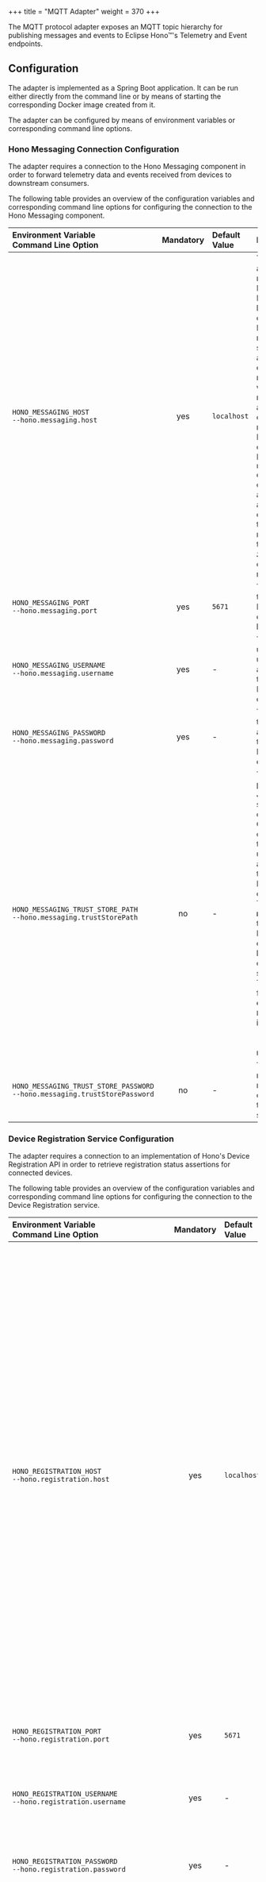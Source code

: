 +++
title = "MQTT Adapter"
weight = 370
+++

The MQTT protocol adapter exposes an MQTT topic hierarchy for publishing messages and events to Eclipse Hono&trade;'s Telemetry and Event endpoints.
<!--more-->

## Configuration

The adapter is implemented as a Spring Boot application. It can be run either directly from the command line or by means of starting the corresponding Docker image created from it.

The adapter can be configured by means of environment variables or corresponding command line options.

### Hono Messaging Connection Configuration

The adapter requires a connection to the Hono Messaging component in order to forward telemetry data and events received from devices to downstream consumers.

The following table provides an overview of the configuration variables and corresponding command line options for configuring the connection to the Hono Messaging component.

| Environment Variable<br>Command Line Option | Mandatory | Default Value | Description  |
| :------------------------------------------ | :-------: | :------------ | :------------|
| `HONO_MESSAGING_HOST`<br>`--hono.messaging.host` | yes | `localhost` | The IP address or name of the Hono Messaging host to connect to. NB: This needs to be set to an address that can be resolved within the network the adapter runs on. When running as a Docker container, use Docker's `--network` command line option to attach the adapter container to the Docker network that the *Hono Server* container is running on. |
| `HONO_MESSAGING_PORT`<br>`--hono.messaging.port` | yes | `5671` | The port that the Hono Messaging component is listening on. |
| `HONO_MESSAGING_USERNAME`<br>`--hono.messaging.username` | yes | - | The username to use for authenticating to the Hono Messaging component. |
| `HONO_MESSAGING_PASSWORD`<br>`--hono.messaging.password` | yes | - | The password to use for authenticating to the Hono Messaging component. |
| `HONO_MESSAGING_TRUST_STORE_PATH`<br>`--hono.messaging.trustStorePath` | no  | - | The absolute path to the Java key store containing the CA certificates the adapter uses for authenticating the Hono Messaging component. This property **must** be set if the Hono Messaging component has been configured to support TLS. The key store format can be either `JKS`, `PKCS12` or `PEM` indicated by a `.jks`, `.p12` or `.pem` file suffix respectively. |
| `HONO_MESSAGING_TRUST_STORE_PASSWORD`<br>`--hono.messaging.trustStorePassword` | no | - | The password required to read the contents of the trust store. |

### Device Registration Service Configuration

The adapter requires a connection to an implementation of Hono's Device Registration API in order to retrieve registration status assertions for connected devices.

The following table provides an overview of the configuration variables and corresponding command line options for configuring the connection to the Device Registration service.

| Environment Variable<br>Command Line Option | Mandatory | Default Value | Description  |
| :------------------------------------------ | :-------: | :------------ | :------------|
| `HONO_REGISTRATION_HOST`<br>`--hono.registration.host` | yes | `localhost` | The IP address or name of the Device Registration service. The adapter uses this service to get an assertion regarding a device's registration status, i.e. whether it is enabled and if it is registered with a particular tenant. NB: This variable needs to be set to an address that can be resolved within the network the adapter runs on. When running as a Docker container, use Docker's `--network` command line option to attach the adapter container to the same network the Device Registration service container is running on. |
| `HONO_REGISTRATION_PORT`<br>`--hono.registration.port` | yes | `5671` | The port that the Device Registration service is listening on. |
| `HONO_REGISTRATION_USERNAME`<br>`--hono.registration.username` | yes | - | The username to use for authenticating to the Device Registration service. |
| `HONO_REGISTRATION_PASSWORD`<br>`--hono.registration.password` | yes | - | The password to use for authenticating to the Device Registration service. |
| `HONO_REGISTRATION_TRUST_STORE_PATH`<br>`--hono.registration.trustStorePath` | no  | - | The absolute path to the Java key store containing the CA certificates the adapter uses for authenticating the Device Registration service. This property **must** be set if the Device Registration service has been configured to use TLS. The key store format can be either `JKS`, `PKCS12` or `PEM` indicated by a `.jks`, `.p12` or `.pem` file suffix. |
| `HONO_REGISTRATION_TRUST_STORE_PASSWORD`<br>`--hono.registration.trustStorePassword` | no | - | The password required to read the contents of the trust store. |

### Credentials Service Configuration

The adapter requires a connection to an implementation of Hono's Credentials API in order to retrieve credentials stored for devices that need to be authenticated.

The following table provides an overview of the configuration variables and corresponding command line options for configuring the connection to the Credentials service.

{{% note %}}
Note that the credentials API is expected to be often implemented by the Device Registration component. 
In that case the following configuration variables may be omitted and the client used to access the Device Registration service is used to access the Credentials service as well.
{{% /note %}}

| Environment Variable<br>Command Line Option | Mandatory | Default Value | Description  |
| :------------------------------------------ | :-------: | :------------ | :------------|
| `HONO_CREDENTIALS_HOST`<br>`--hono.credentials.host` | yes | `localhost` | The IP address or name of the Credentials service. The adapter uses this service to get credentials stored for a device to authenticate it. NB: This variable needs to be set to an address that can be resolved within the network the adapter runs on. When running as a Docker container, use Docker's `--network` command line option to attach the adapter container to the same network the Credentials service container is running on. |
| `HONO_CREDENTIALS_PORT`<br>`--hono.credentials.port` | yes | `5671` | The port that the Credentials service is listening on. |
| `HONO_CREDENTIALS_USERNAME`<br>`--hono.credentials.username` | yes | - | The username to use for authenticating to the Credentials service. |
| `HONO_CREDENTIALS_PASSWORD`<br>`--hono.credentials.password` | yes | - | The password to use for authenticating to the Credentials service. |
| `HONO_CREDENTIALS_TRUST_STORE_PATH`<br>`--hono.credentials.trustStorePath` | no  | - | The absolute path to the Java key store containing the CA certificates the adapter uses for authenticating the Credentials service. This property **must** be set if the Credentials service has been configured to use TLS. The key store format can be either `JKS`, `PKCS12` or `PEM` indicated by a `.jks`, `.p12` or `.pem` file suffix. |
| `HONO_CREDENTIALS_TRUST_STORE_PASSWORD`<br>`--hono.credentials.trustStorePassword` | no | - | The password required to read the contents of the trust store. |


### Adapter Configuration

The following table provides an overview of the configuration variables and corresponding command line options for configuring the MQTT adapter.

| Environment Variable<br>Command Line Option | Mandatory | Default Value | Description  |
| :------------------------------------------ | :-------: | :------------ | :------------|
| `HONO_APP_MAX_INSTANCES`<br>`--hono.app.maxInstances` | no | *#CPU cores* | The number of verticle instances to deploy. If not set, one verticle per processor core is deployed. |
| `HONO_APP_HEALTH_CHECK_PORT`<br>`--hono.app.healthCheckPort` | no | - | The port that the HTTP server, which exposes the service's health check resources, should bind to. If set, the adapter will expose a *readiness* probe at URI `/readiness` and a *liveness* probe at URI `/liveness`. |
| `HONO_APP_HEALTH_CHECK_BIND_ADDRESS`<br>`--hono.app.healthCheckBindAddress` | no | `127.0.0.1` | The IP address of the network interface that the HTTP server, which exposes the service's health check resources, should be bound to. The HTTP server will only be started if `HONO_APP_HEALTH_CHECK_BIND_ADDRESS` is set explicitly. |
| `HONO_MQTT_BIND_ADDRESS`<br>`--hono.mqtt.bindAddress` | no | `127.0.0.1` | The IP address of the network interface that the secure port should be bound to.<br>See [Port Configuration]({{< relref "#port-configuration" >}}) below for details. |
| `HONO_MQTT_CERT_PATH`<br>`--hono.mqtt.certPath` | no | - | The absolute path to the PEM file containing the certificate that the protocol adapter should use for authenticating to clients. This option must be used in conjunction with `HONO_MQTT_KEY_PATH`.<br>Alternatively, the `HONO_MQTT_KEY_STORE_PATH` option can be used to configure a key store containing both the key as well as the certificate. |
| `HONO_MQTT_INSECURE_PORT`<br>`--hono.mqtt.insecurePort` | no | - | The insecure port the protocol adapter should listen on.<br>See [Port Configuration]({{< relref "#port-configuration" >}}) below for details. |
| `HONO_MQTT_INSECURE_PORT_BIND_ADDRESS`<br>`--hono.mqtt.insecurePortBindAddress` | no | `127.0.0.1` | The IP address of the network interface that the insecure port should be bound to.<br>See [Port Configuration]({{< relref "#port-configuration" >}}) below for details. |
| `HONO_MQTT_INSECURE_PORT_ENABLED`<br>`--hono.mqtt.insecurePortEnabled` | no | `false` | If set to `true` the protocol adapter will open an insecure port (not secured by TLS) using either the port number set via `HONO_MQTT_INSECURE_PORT` or the default MQTT port number (`1883`) if not set explicitly.<br>See [Port Configuration]({{< relref "#port-configuration" >}}) below for details. |
| `HONO_MQTT_KEY_PATH`<br>`--hono.mqtt.keyPath` | no | - | The absolute path to the (PKCS8) PEM file containing the private key that the protocol adapter should use for authenticating to clients. This option must be used in conjunction with `HONO_MQTT_CERT_PATH`. Alternatively, the `HONO_MQTT_KEY_STORE_PATH` option can be used to configure a key store containing both the key as well as the certificate. |
| `HONO_MQTT_KEY_STORE_PASSWORD`<br>`--hono.mqtt.keyStorePassword` | no | - | The password required to read the contents of the key store. |
| `HONO_MQTT_KEY_STORE_PATH`<br>`--hono.mqtt.keyStorePath` | no | - | The absolute path to the Java key store containing the private key and certificate that the protocol adapter should use for authenticating to clients. Either this option or the `HONO_MQTT_KEY_PATH` and `HONO_MQTT_CERT_PATH` options need to be set in order to enable TLS secured connections with clients. The key store format can be either `JKS` or `PKCS12` indicated by a `.jks` or `.p12` file suffix respectively. |
| `HONO_MQTT_MAX_PAYLOAD_SIZE`<br>`--hono.mqtt.maxPayloadSize` | no | `2048` | The maximum allowed size of an incoming MQTT message's payload in bytes. When a client sends a message with a larger payload, the message is discarded and the connection to the client gets closed. |
| `HONO_MQTT_PORT`<br>`--hono.mqtt.port` | no | `8883` | The secure port that the protocol adapter should listen on.<br>See [Port Configuration]({{< relref "#port-configuration" >}}) below for details. |
| `HONO_MQTT_AUTHENTICATION_REQUIRED`<br>`--hono.mqtt.authenticationRequired` | no | `true` | If set to `true` the protocol adapter demands the authentication of devices by using the [Credentials Service]({{< relref "#credentials-service-configuration" >}}) before they are allowed to publish messages. |

The variables only need to be set if the default values do not match your environment.

## Port Configuration

The MQTT protocol adapter can be configured to listen for connections on

* a secure port only (default) or
* an insecure port only or
* both a secure and an insecure port (dual port configuration)

The MQTT protocol adapter will fail to start if none of the ports is configured properly.

### Secure Port Only

The protocol adapter needs to be configured with a private key and certificate in order to open a TLS secured port.

There are two alternative ways for doing so:

1. either setting the `HONO_MQTT_KEY_STORE_PATH` and the `HONO_MQTT_KEY_STORE_PASSWORD` variables in order to load the key & certificate from a password protected key store, or
1. setting the `HONO_MQTT_KEY_PATH` and `HONO_MQTT_CERT_PATH` variables in order to load the key and certificate from two separate PEM files in PKCS8 format.

When starting up, the protocol adapter will bind a TLS secured socket to the default secure MQTT port 8883. The port number can also be set explicitly using the `HONO_MQTT_PORT` variable.

The `HONO_MQTT_BIND_ADDRESS` variable can be used to specify the network interface that the port should be exposed on. By default the port is bound to the *loopback device* only, i.e. the port will only be accessible from the local host. Setting this variable to `0.0.0.0` will let the port being bound to **all** network interfaces (be careful not to expose the port unintentionally to the outside world).

### Insecure Port Only

The secure port will mostly be required for production scenarios. However, it might be desirable to expose a non-TLS secured port instead, e.g. for testing purposes. In any case, the non-secure port needs to be explicitly enabled either by

- explicitly setting `HONO_MQTT_INSECURE_PORT` to a valid port number, or by
- implicitly configuring the default MQTT port (1883) by simply setting `HONO_MQTT_INSECURE_PORT_ENABLED` to `true`.

The protocol adapter issues a warning on the console if `HONO_MQTT_INSECURE_PORT` is set to the default secure MQTT port (8883).

The `HONO_MQTT_INSECURE_PORT_BIND_ADDRESS` variable can be used to specify the network interface that the port should be exposed on. By default the port is bound to the *loopback device* only, i.e. the port will only be accessible from the local host. This variable might be used to e.g. expose the non-TLS secured port on a local interface only, thus providing easy access from within the local network, while still requiring encrypted communication when accessed from the outside over public network infrastructure.

Setting this variable to `0.0.0.0` will let the port being bound to **all** network interfaces (be careful not to expose the port unintentionally to the outside world).

### Dual Port
 
The protocol adapter may be configured to open both a secure and a non-secure port at the same time simply by configuring both ports as described above. For this to work, both ports must be configured to use different port numbers, otherwise startup will fail.

### Ephemeral Ports

Both the secure as well as the insecure port numbers may be explicitly set to `0`. The protocol adapter will then use arbitrary (unused) port numbers determined by the operating system during startup.

## Run as a Docker Swarm Service

The MQTT adapter can be run as a Docker container from the command line. The following commands create and start the MQTT adapter as a Docker Swarm service using the default keys  contained in the `demo-certs` module:

~~~sh
~/hono$ docker secret create trusted-certs.pem demo-certs/certs/trusted-certs.pem
~/hono$ docker secret create mqtt-adapter-key.pem demo-certs/certs/mqtt-adapter-key.pem
~/hono$ docker secret create mqtt-adapter-cert.pem demo-certs/certs/mqtt-adapter-cert.pem
~/hono$ docker service create --detach --name hono-adapter-mqtt-vertx --network hono-net -p 1883:1883 -p 8883:8883 \
> --secret trusted-certs.pem \
> --secret mqtt-adapter-key.pem \
> --secret mqtt-adapter-cert.pem \
> -e 'HONO_MESSAGING_HOST=hono-service-messaging.hono' \
> -e 'HONO_MESSAGING_USERNAME=mqtt-adapter@HONO' \
> -e 'HONO_MESSAGING_PASSWORD=mqtt-secret' \
> -e 'HONO_MESSAGING_TRUST_STORE_PATH=/run/secrets/trusted-certs.pem' \
> -e 'HONO_REGISTRATION_HOST=hono-service-device-registry.hono' \
> -e 'HONO_REGISTRATION_USERNAME=mqtt-adapter@HONO' \
> -e 'HONO_REGISTRATION_PASSWORD=mqtt-secret' \
> -e 'HONO_REGISTRATION_TRUST_STORE_PATH=/run/secrets/trusted-certs.pem' \
> -e 'HONO_MQTT_BIND_ADDRESS=0.0.0.0' \
> -e 'HONO_MQTT_KEY_PATH=/run/secrets/mqtt-adapter-key.pem' \
> -e 'HONO_MQTT_CERT_PATH=/run/secrets/mqtt-adapter-cert.pem' \
> -e 'HONO_MQTT_INSECURE_PORT_ENABLED=true' \
> -e 'HONO_MQTT_INSECURE_PORT_BIND_ADDRESS=0.0.0.0'
> eclipsehono/hono-adapter-mqtt-vertx:latest
~~~

{{% note %}}
There are several things noteworthy about the above command to start the service:

1. The *secrets* need to be created once only, i.e. they only need to be removed and re-created if they are changed.
1. The *--network* command line switch is used to specify the *user defined* Docker network that the MQTT adapter container should attach to. It is important that the MQTT adapter container is attached to the same network that the Hono Messaging component is attached to so that the MQTT adapter can use the Hono Messaging component's host name to connect to it via the Docker network. Please refer to the [Docker Networking Guide](https://docs.docker.com/engine/userguide/networking/#/user-defined-networks) for details regarding how to create a *user defined* network in Docker.
1. In cases where the MQTT adapter container requires a lot of configuration via environment variables (provided by means of *-e* switches), it is more convenient to add all environment variable definitions to a separate *env file* and refer to it using Docker's *--env-file* command line switch when starting the container. This way the command line to start the container is much shorter and can be copied and edited more easily.
{{% /note %}}

## Run using the Docker Swarm Deployment Script

In most cases it is much easier to start all of Hono's components in one shot using the Docker Swarm deployment script provided in the `example/target/deploy/docker` folder.

## Run the Spring Boot Application

Sometimes it is helpful to run the adapter from its jar file, e.g. in order to attach a debugger more easily or to take advantage of code replacement.
In order to do so, the adapter can be started using the `spring-boot:run` maven goal from the `adapters/mqtt-vertx` folder.
The corresponding command to start up the adapter with the configuration used in the Docker example above looks like this:

~~~sh
~/hono/adapters/mqtt-vertx$ mvn spring-boot:run -Drun.arguments=\
> --hono.messaging.host=hono-service-messaging.hono,\
> --hono.messaging.username=mqtt-adapter@HONO,\
> --hono.messaging.password=mqtt-secret,\
> --hono.messaging.trustStorePath=target/certs/trusted-certs.pem \
> --hono.registration.host=hono-service-device-registry.hono,\
> --hono.registration.username=mqtt-adapter@HONO,\
> --hono.registration.password=mqtt-secret,\
> --hono.registration.trustStorePath=target/certs/trusted-certs.pem \
> --hono.mqtt.bindAddress=0.0.0.0 \
> --hono.mqtt.insecurePortEnabled=true,\
> --hono.mqtt.insecurePortBindAddress=0.0.0.0
~~~

{{% note %}}
In the example above the *--hono.messaging.host=hono-service-messaging.hono* command line option indicates that the Hono Messaging component is running on a host
with name *hono-service-messaging.hono*. However, if the Hono Messaging component has been started as a Docker container then the *hono-service-messaging.hono* host name will most likely only be resolvable on the network that Docker has created for running the container on, i.e. when you run the MQTT adapter
from the Spring Boot application and want it to connect to a Hono Messaging instance run as a Docker container then you need to set the
value of the *--hono.messaging.host* option to the IP address (or name) of the Docker host running the Hono Messaging container.
The same holds true analogously for the *hono-service-device-registry.hono* address.
{{% /note %}}

## Using the Telemetry Topic Hierarchy

The following examples use a username and password for connecting to MQTT. The username reflects the auth-id of the [Credentals API]({{< relref "api/Credentials-API.md" >}}) and usually represents a device. It may be identical to the device-id.

**NB** The standard setup of the [Device Registry component]({{< relref "component/device-registry.md" >}}) provides the example auth-id `sensor1@DEFAULT_TENANT` with the password `hono-secret` 
and the device-id `4711` which are used here. Some devices may not know their device-id but only their auth-id - this case is covered in the examples as well. 


### Upload Telemetry Data (authenticated devices)

* Topic: `telemetry`
* Payload:
  * (required) Arbitrary payload

**NB** If the device knows its *device-id*, it may also use the full qualified topic address `telemetry/${tenant-id}/${device-id}`

**Example**

Upload a JSON string for device-id `4711`:

    $ mosquitto_pub -u 'sensor1@DEFAULT_TENANT' -P hono-secret -t telemetry -m '{"temp": 5}'

or using the full qualified topic address:

    $ mosquitto_pub -u 'sensor1@DEFAULT_TENANT' -P hono-secret -t telemetry/DEFAULT_TENANT/4711 -m '{"temp": 5}'



### Upload Telemetry Data (unauthenticated devices)

* Topic: `telemetry/${tenant-id}/${device-id}`
* Payload:
  * (required) Arbitrary payload

To create a setup without authentication, please ensure that the `HONO_MQTT_AUTHENTICATION_REQUIRED` property is set to false.

**Example**

Upload a JSON string for device-id `4711`:

    $ mosquitto_pub -t telemetry/DEFAULT_TENANT/4711 -m '{"temp": 5}'

## Using the Event Topic Hierarchy

### Send Event Message (authenticated devices)

* Topic: `event`
* Payload:
  * (required) Arbitrary payload

**NB** If the device knows its *device-id*, it may also use the full qualified topic address `event/${tenant-id}/${device-id}`

**Example**

Upload a JSON string for device `4711`:

    $ mosquitto_pub -u 'sensor1@DEFAULT_TENANT' -P hono-secret -t event -m '{"alarm": 1}'
    
or using the full qualified topic address:

    $ mosquitto_pub -u 'sensor1@DEFAULT_TENANT' -P hono-secret -t event/DEFAULT_TENANT/4711 -m '{"alarm": 1}'

### Send Event Message (unauthenticated devices)

* Topic: `event/${tenant-id}/${device-id}`
* Payload:
  * (required) Arbitrary payload

To create a setup without authentication, please ensure that the `HONO_MQTT_AUTHENTICATION_REQUIRED` property is set to false.

**Example**

Upload a JSON string for device `4711`:

    $ mosquitto_pub -t event/DEFAULT_TENANT/4711 -m '{"alarm": 1}'
